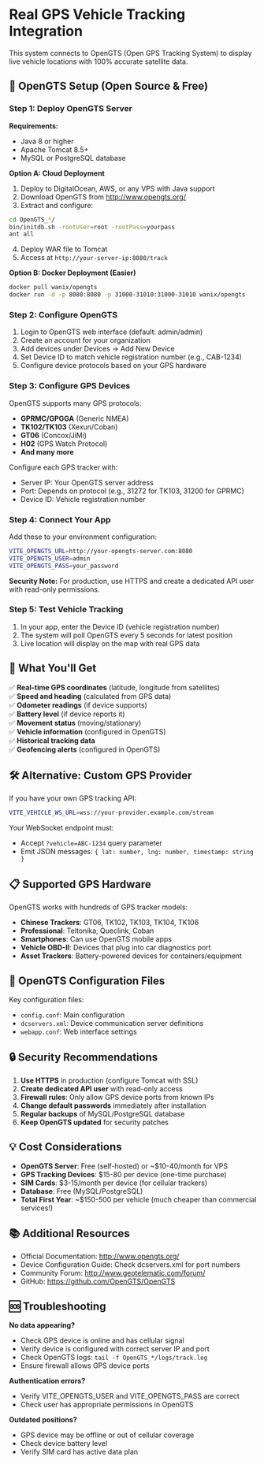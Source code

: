 # Real GPS Vehicle Tracking Integration

This system connects to OpenGTS (Open GPS Tracking System) to display live vehicle locations with 100% accurate satellite data.

## 🚗 OpenGTS Setup (Open Source & Free)

### Step 1: Deploy OpenGTS Server

**Requirements:**
- Java 8 or higher
- Apache Tomcat 8.5+
- MySQL or PostgreSQL database

**Option A: Cloud Deployment**
1. Deploy to DigitalOcean, AWS, or any VPS with Java support
2. Download OpenGTS from http://www.opengts.org/
3. Extract and configure:
```bash
cd OpenGTS_*/
bin/initdb.sh -rootUser=root -rootPass=yourpass
ant all
```
4. Deploy WAR file to Tomcat
5. Access at `http://your-server-ip:8080/track`

**Option B: Docker Deployment (Easier)**
```bash
docker pull wanix/opengts
docker run -d -p 8080:8080 -p 31000-31010:31000-31010 wanix/opengts
```

### Step 2: Configure OpenGTS

1. Login to OpenGTS web interface (default: admin/admin)
2. Create an account for your organization
3. Add devices under Devices → Add New Device
4. Set Device ID to match vehicle registration number (e.g., CAB-1234)
5. Configure device protocols based on your GPS hardware

### Step 3: Configure GPS Devices

OpenGTS supports many GPS protocols:
- **GPRMC/GPGGA** (Generic NMEA)
- **TK102/TK103** (Xexun/Coban)
- **GT06** (Concox/JiMi)
- **H02** (GPS Watch Protocol)
- **And many more**

Configure each GPS tracker with:
- Server IP: Your OpenGTS server address
- Port: Depends on protocol (e.g., 31272 for TK103, 31200 for GPRMC)
- Device ID: Vehicle registration number

### Step 4: Connect Your App

Add these to your environment configuration:

```bash
VITE_OPENGTS_URL=http://your-opengts-server.com:8080
VITE_OPENGTS_USER=admin
VITE_OPENGTS_PASS=your_password
```

**Security Note:** For production, use HTTPS and create a dedicated API user with read-only permissions.

### Step 5: Test Vehicle Tracking

1. In your app, enter the Device ID (vehicle registration number)
2. The system will poll OpenGTS every 5 seconds for latest position
3. Live location will display on the map with real GPS data

## 📡 What You'll Get

✅ **Real-time GPS coordinates** (latitude, longitude from satellites)  
✅ **Speed and heading** (calculated from GPS data)  
✅ **Odometer readings** (if device supports)  
✅ **Battery level** (if device reports it)  
✅ **Movement status** (moving/stationary)  
✅ **Vehicle information** (configured in OpenGTS)  
✅ **Historical tracking data**  
✅ **Geofencing alerts** (configured in OpenGTS)

## 🛠️ Alternative: Custom GPS Provider

If you have your own GPS tracking API:

```bash
VITE_VEHICLE_WS_URL=wss://your-provider.example.com/stream
```

Your WebSocket endpoint must:
- Accept `?vehicle=ABC-1234` query parameter
- Emit JSON messages: `{ lat: number, lng: number, timestamp: string }`

## 📋 Supported GPS Hardware

OpenGTS works with hundreds of GPS tracker models:
- **Chinese Trackers**: GT06, TK102, TK103, TK104, TK106
- **Professional**: Teltonika, Queclink, Coban
- **Smartphones**: Can use OpenGTS mobile apps
- **Vehicle OBD-II**: Devices that plug into car diagnostics port
- **Asset Trackers**: Battery-powered devices for containers/equipment

## 🔧 OpenGTS Configuration Files

Key configuration files:
- `config.conf`: Main configuration
- `dcservers.xml`: Device communication server definitions
- `webapp.conf`: Web interface settings

## 🔒 Security Recommendations

1. **Use HTTPS** in production (configure Tomcat with SSL)
2. **Create dedicated API user** with read-only access
3. **Firewall rules**: Only allow GPS device ports from known IPs
4. **Change default passwords** immediately after installation
5. **Regular backups** of MySQL/PostgreSQL database
6. **Keep OpenGTS updated** for security patches

## 💡 Cost Considerations

- **OpenGTS Server**: Free (self-hosted) or ~$10-40/month for VPS
- **GPS Tracking Devices**: $15-80 per device (one-time purchase)
- **SIM Cards**: $3-15/month per device (for cellular trackers)
- **Database**: Free (MySQL/PostgreSQL)
- **Total First Year**: ~$150-500 per vehicle (much cheaper than commercial services!)

## 📚 Additional Resources

- Official Documentation: http://www.opengts.org/
- Device Configuration Guide: Check dcservers.xml for port numbers
- Community Forum: http://www.geotelematic.com/forum/
- GitHub: https://github.com/OpenGTS/OpenGTS

## 🆘 Troubleshooting

**No data appearing?**
- Check GPS device is online and has cellular signal
- Verify device is configured with correct server IP and port
- Check OpenGTS logs: `tail -f OpenGTS_*/logs/track.log`
- Ensure firewall allows GPS device ports

**Authentication errors?**
- Verify VITE_OPENGTS_USER and VITE_OPENGTS_PASS are correct
- Check user has appropriate permissions in OpenGTS

**Outdated positions?**
- GPS device may be offline or out of cellular coverage
- Check device battery level
- Verify SIM card has active data plan


